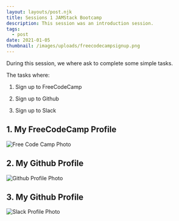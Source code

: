 ```yaml
---
layout: layouts/post.njk
title: Sessions 1 JAMStack Bootcamp
description: This session was an introduction session.
tags:
  - post
date: 2021-01-05
thumbnail: /images/uploads/freecodecampsignup.png
---
```

During this session, we where ask to complete some simple tasks.

The tasks where:

1. Sign up to FreeCodeCamp

2. Sign up to Github

3. Sign up to Slack

## 1. My FreeCodeCamp Profile

![Free Code Camp Photo](/images/uploads/freecodecampsignup.png)

## 2. My Github Profile

![Github Profile Photo](/images/uploads/gitsignup.png)

## 3. My Github Profile

![Slack Profile Photo](/images/uploads/slacksignup.png)